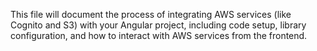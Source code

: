 This file will document the process of integrating AWS services (like Cognito and S3) with your Angular project, including code setup, library configuration, and how to interact with AWS services from the frontend.
